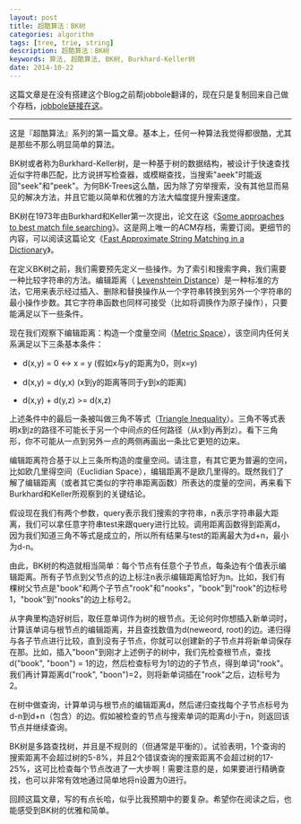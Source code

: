 ```yaml
---
layout: post
title: 超酷算法：BK树
categories: algorithm
tags: [tree, trie, string]
description: 超酷算法：BK树
keywords: 算法, 超酷算法, BK树, Burkhard-Keller树
date: 2014-10-22
---
```


这篇文章是在没有搭建这个Blog之前帮jobbole翻译的，现在只是复制回来自己做个存档，[jobbole链接在这](http://blog.jobbole.com/78811/)。

----------

这是『超酷算法』系列的第一篇文章。基本上，任何一种算法我觉得都很酷，尤其是那些不那么明显简单的算法。

BK树或者称为Burkhard-Keller树，是一种基于树的数据结构，被设计于快速查找近似字符串匹配，比方说拼写检查器，或模糊查找，当搜索"aeek"时能返回"seek"和"peek"。为何BK-Trees这么酷，因为除了穷举搜索，没有其他显而易见的解决方法，并且它能以简单和优雅的方法大幅度提升搜索速度。

BK树在1973年由Burkhard和Keller第一次提出，论文在这《[Some approaches to best match file searching](http://portal.acm.org/citation.cfm?id=362003.362025)》。这是网上唯一的ACM存档，需要订阅。更细节的内容，可以阅读这篇论文《[Fast Approximate String Matching in a Dictionary](http://citeseer.ist.psu.edu/1593.html)》。

在定义BK树之前，我们需要预先定义一些操作。为了索引和搜索字典，我们需要一种比较字符串的方法。编辑距离（ [Levenshtein Distance](http://en.wikipedia.org/wiki/Levenshtein_Distance)）是一种标准的方法，它用来表示经过插入、删除和替换操作从一个字符串转换到另外一个字符串的最小操作步数。其它字符串函数也同样可接受（比如将调换作为原子操作），只要能满足以下一些条件。

现在我们观察下编辑距离：构造一个度量空间（[Metric Space](http://en.wikipedia.org/wiki/Metric_space)），该空间内任何关系满足以下三条基本条件：

*   d(x,y) = 0 &lt;-&gt; x = y (假如x与y的距离为0，则x=y)

*   d(x,y) = d(y,x) (x到y的距离等同于y到x的距离)

*   d(x,y) + d(y,z) &gt;= d(x,z)

上述条件中的最后一条被叫做三角不等式（[Triangle Inequality](http://en.wikipedia.org/wiki/Triangle_inequality)）。三角不等式表明x到z的路径不可能长于另一个中间点的任何路径（从x到y再到z）。看下三角形，你不可能从一点到另外一点的两侧再画出一条比它更短的边来。

编辑距离符合基于以上三条所构造的度量空间。请注意，有其它更为普遍的空间，比如欧几里得空间（Euclidian Space），编辑距离不是欧几里得的。既然我们了解了编辑距离（或者其它类似的字符串距离函数）所表达的度量的空间，再来看下Burkhard和Keller所观察到的关键结论。

假设现在我们有两个参数，query表示我们搜索的字符串，n表示字符串最大距离，我们可以拿任意字符串test来跟query进行比较。调用距离函数得到距离d，因为我们知道三角不等式是成立的，所以所有结果与test的距离最大为d+n，最小为d-n。

由此，BK树的构造就相当简单：每个节点有任意个子节点，每条边有个值表示编辑距离。所有子节点到父节点的边上标注n表示编辑距离恰好为n。比如，我们有棵树父节点是"book"和两个子节点"rook"和"nooks"，"book"到"rook"的边标号1，"book"到"nooks"的边上标号2。

从字典里构造好树后，取任意单词作为树的根节点。无论何时你想插入新单词时，计算该单词与根节点的编辑距离，并且查找数值为d(neweord, root)的边。递归得与各子节点进行比较，直到没有子节点，你就可以创建新的子节点并将新单词保存在那。比如，插入"boon"到刚才上述例子的树中，我们先检查根节点，查找d("book", "boon") = 1的边，然后检查标号为1的边的子节点，得到单词"rook"。我们再计算距离d("rook", "boon")=2，则将新单词插在"rook"之后，边标号为2。

在树中做查询，计算单词与根节点的编辑距离d，然后递归查找每个子节点标号为d-n到d+n（包含）的边。假如被检查的节点与搜索单词的距离d小于n，则返回该节点并继续查询。

BK树是多路查找树，并且是不规则的（但通常是平衡的）。试验表明，1个查询的搜索距离不会超过树的5-8%，并且2个错误查询的搜索距离不会超过树的17-25%，这可比检查每个节点改进了一大步啊！需要注意的是，如果要进行精确查找，也可以非常有效地通过简单地将n设置为0进行。

回顾这篇文章，写的有点长哈，似乎比我预期中的要复杂。希望你在阅读之后，也能感受到BK树的优雅和简单。

